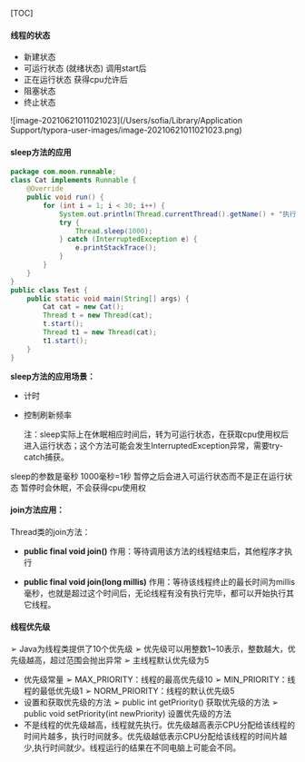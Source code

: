 [TOC]

#### 线程的状态

* 新建状态
* 可运行状态 (就绪状态) 调用start后
* 正在运行状态 获得cpu允许后
* 阻塞状态
* 终止状态

![image-20210621011021023](/Users/sofia/Library/Application Support/typora-user-images/image-20210621011021023.png)

#### sleep方法的应用

```java
package com.moon.runnable;
class Cat implements Runnable {
    @Override
    public void run() {
        for (int i = 1; i < 30; i++) {
            System.out.println(Thread.currentThread().getName() + "执行第" + i + "次！");
            try {
                Thread.sleep(1000);
            } catch (InterruptedException e) {
                e.printStackTrace();
            }
        }
    }
}
public class Test {
    public static void main(String[] args) {
        Cat cat = new Cat();
        Thread t = new Thread(cat);
        t.start();
        Thread t1 = new Thread(cat);
        t1.start();
    }
}
```

**sleep方法的应用场景：**

* 计时

* 控制刷新频率

  注：sleep实际上在休眠相应时间后，转为可运行状态，在获取cpu使用权后进入运行状态；这个方法可能会发生InterruptedException异常，需要try-catch捕获。


sleep的参数是毫秒 1000毫秒=1秒
暂停之后会进入可运行状态而不是正在运行状态
暂停时会休眠，不会获得cpu使用权    



#### join方法应用：

Thread类的join方法：

* **public final void join()**
  作用：等待调用该方法的线程结束后，其他程序才执行

* **public final void join(long millis)**
  作用：等待该线程终止的最长时间为millis毫秒，也就是超过这个时间后，无论线程有没有执行完毕，都可以开始执行其它线程。



#### 线程优先级

➢ Java为线程类提供了10个优先级
➢ 优先级可以用整数1~10表示，整数越大，优先级越高，超过范围会抛出异常
➢ 主线程默认优先级为5

* 优先级常量
  ➢ MAX_PRIORITY：线程的最高优先级10
  ➢ MIN_PRIORITY：线程的最低优先级1
  ➢ NORM_PRIORITY：线程的默认优先级5
* 设置和获取优先级的方法
  ➢ public int getPriority() 获取优先级的方法
  ➢ public void setPriority(int newPriority) 设置优先级的方法
* 不是线程的优先级越高，线程就先执行。优先级越高表示CPU分配给该线程的时间片越多，执行时间就多。优先级越低表示CPU分配给该线程的时间片越少,执行时间就少。线程运行的结果在不同电脑上可能会不同。 


